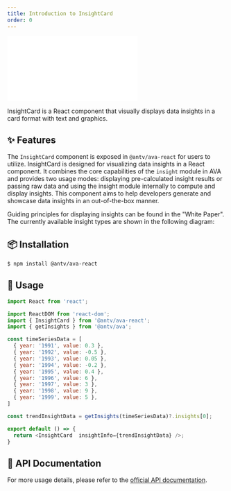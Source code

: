 ```yaml
---
title: Introduction to InsightCard
order: 0
---
```


<embed src='@/docs/common/style.md'></embed>

InsightCard is a React component that visually displays data insights in a card format with text and graphics.

## ✨ Features

The `InsightCard` component is exposed in `@antv/ava-react` for users to utilize. InsightCard is designed for visualizing data insights in a React component. It combines the core capabilities of the `insight` module in AVA and provides two usage modes: displaying pre-calculated insight results or passing raw data and using the insight module internally to compute and display insights. This component aims to help developers generate and showcase data insights in an out-of-the-box manner.

Guiding principles for displaying insights can be found in the "White Paper". The currently available insight types are shown in the following diagram:

## 📦 Installation

```bash
$ npm install @antv/ava-react
```

## 🔨 Usage

```js
import React from 'react';

import ReactDOM from 'react-dom';
import { InsightCard } from '@antv/ava-react';
import { getInsights } from '@antv/ava';

const timeSeriesData = [
  { year: '1991', value: 0.3 },
  { year: '1992', value: -0.5 },
  { year: '1993', value: 0.05 },
  { year: '1994', value: -0.2 },
  { year: '1995', value: 0.4 },
  { year: '1996', value: 6 },
  { year: '1997', value: 3 },
  { year: '1998', value: 9 },
  { year: '1999', value: 5 },
]

const trendInsightData = getInsights(timeSeriesData)?.insights[0];

export default () => {
  return <InsightCard  insightInfo={trendInsightData} />;
}
```

## 📖 API Documentation

For more usage details, please refer to the [official API documentation](../../api/insight-card/api).
